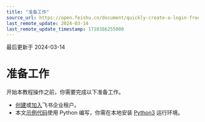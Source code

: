 ```yaml
---
title: "准备工作"
source_url: https://open.feishu.cn/document/quickly-create-a-login-free-web-app/prep-work
last_remote_update: 2024-03-14
last_remote_update_timestamp: 1710386255000
---
```

最后更新于 2024-03-14

# 准备工作

开始本教程操作之前，你需要完成以下准备工作。

* [创建](https://www.feishu.cn/hc/zh-CN/articles/360043741453)或[加入](https://www.feishu.cn/hc/zh-CN/articles/360043496893)飞书企业租户。
* 本文[示例代码](https://sf3-cn.feishucdn.com/obj/open-platform-opendoc/89a72c38427997dd39899862783c740f_VHYlYYScyD.zip)使用 Python 编写，你需在本地安装 [Python3](https://www.python.org/) 运行环境。
